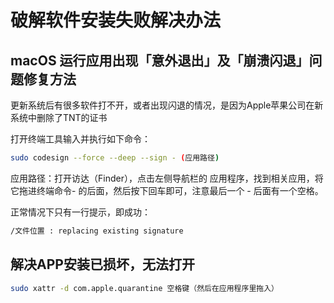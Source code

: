 # 破解软件安装失败解决办法

## macOS 运行应用出现「意外退出」及「崩溃闪退」问题修复方法

更新系统后有很多软件打不开，或者出现闪退的情况，是因为Apple苹果公司在新系统中删除了TNT的证书

打开终端工具输入并执行如下命令：

```bash
sudo codesign --force --deep --sign - (应用路径)
```

应用路径：打开访达（Finder），点击左侧导航栏的 应用程序，找到相关应用，将它拖进终端命令- 的后面，然后按下回车即可，注意最后一个 - 后面有一个空格。

正常情况下只有一行提示，即成功：

```bash
/文件位置 : replacing existing signature
```

## 解决APP安装已损坏，无法打开

```bash
sudo xattr -d com.apple.quarantine 空格键（然后在应用程序里拖入）
```